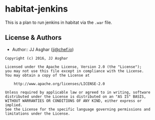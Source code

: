 # habitat-jenkins

This is a plan to run jenkins in habitat via the `.war` file.

## License & Authors

- Author:: JJ Asghar (<jj@chef.io>)

```text
Copyright (c) 2016, JJ Asghar

Licensed under the Apache License, Version 2.0 (the "License");
you may not use this file except in compliance with the License.
You may obtain a copy of the License at

    http://www.apache.org/licenses/LICENSE-2.0

Unless required by applicable law or agreed to in writing, software
distributed under the License is distributed on an "AS IS" BASIS,
WITHOUT WARRANTIES OR CONDITIONS OF ANY KIND, either express or implied.
See the License for the specific language governing permissions and
limitations under the License.
```
